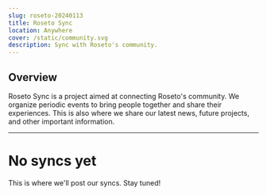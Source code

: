 ```yaml
---
slug: roseto-20240113
title: Roseto Sync
location: Anywhere
cover: /static/community.svg
description: Sync with Roseto's community.
---
```


## Overview

Roseto Sync is a project aimed at connecting Roseto's community. We organize periodic events to bring people together and share their experiences.
This is also where we share our latest news, future projects, and other important information.

---

# No syncs yet
This is where we'll post our syncs. Stay tuned!